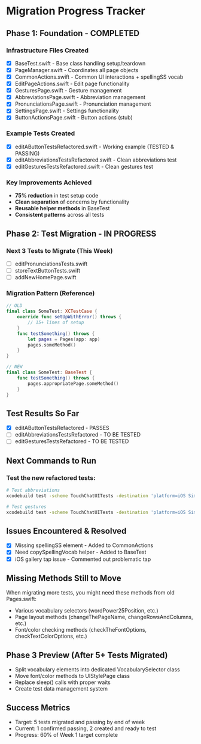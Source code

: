 # Migration Progress Tracker

## Phase 1: Foundation - COMPLETED

### Infrastructure Files Created
- [x] BaseTest.swift - Base class handling setup/teardown
- [x] PageManager.swift - Coordinates all page objects
- [x] CommonActions.swift - Common UI interactions + spellingSS vocab
- [x] EditPageActions.swift - Edit page functionality
- [x] GesturesPage.swift - Gesture management
- [x] AbbreviationsPage.swift - Abbreviation management
- [x] PronunciationsPage.swift - Pronunciation management
- [x] SettingsPage.swift - Settings functionality
- [x] ButtonActionsPage.swift - Button actions (stub)

### Example Tests Created
- [x] editAButtonTestsRefactored.swift - Working example (TESTED & PASSING)
- [x] editAbbreviationsTestsRefactored.swift - Clean abbreviations test
- [x] editGesturesTestsRefactored.swift - Clean gestures test

### Key Improvements Achieved
- **75% reduction** in test setup code
- **Clean separation** of concerns by functionality
- **Reusable helper methods** in BaseTest
- **Consistent patterns** across all tests

## Phase 2: Test Migration - IN PROGRESS

### Next 3 Tests to Migrate (This Week)
- [ ] editPronunciationsTests.swift
- [ ] storeTextButtonTests.swift
- [ ] addNewHomePage.swift

### Migration Pattern (Reference)
```swift
// OLD
final class SomeTest: XCTestCase {
    override func setUpWithError() throws {
        // 15+ lines of setup
    }
    func testSomething() throws {
        let pages = Pages(app: app)
        pages.someMethod()
    }
}

// NEW
final class SomeTest: BaseTest {
    func testSomething() throws {
        pages.appropriatePage.someMethod()
    }
}
```

## Test Results So Far
- [x] editAButtonTestsRefactored - PASSES
- [ ] editAbbreviationsTestsRefactored - TO BE TESTED
- [ ] editGesturesTestsRefactored - TO BE TESTED

## Next Commands to Run

### Test the new refactored tests:
```bash
# Test abbreviations
xcodebuild test -scheme TouchChatUITests -destination 'platform=iOS Simulator,name=iPhone 15' -only-testing:TouchChatUITests/editAbbreviationsTestsRefactored/testLaunchEditAbbreviations

# Test gestures  
xcodebuild test -scheme TouchChatUITests -destination 'platform=iOS Simulator,name=iPhone 15' -only-testing:TouchChatUITests/editGesturesTestsRefactored/testEditGesturesPage
```

## Issues Encountered & Resolved
- [x] Missing spellingSS element - Added to CommonActions
- [x] Need copySpellingVocab helper - Added to BaseTest
- [x] iOS gallery tap issue - Commented out problematic tap

## Missing Methods Still to Move
When migrating more tests, you might need these methods from old Pages.swift:
- Various vocabulary selectors (wordPower25Position, etc.)
- Page layout methods (changeThePageName, changeRowsAndColumns, etc.)
- Font/color checking methods (checkTheFontOptions, checkTextColorOptions, etc.)

## Phase 3 Preview (After 5+ Tests Migrated)
- Split vocabulary elements into dedicated VocabularySelector class
- Move font/color methods to UIStylePage class
- Replace sleep() calls with proper waits
- Create test data management system

## Success Metrics
- Target: 5 tests migrated and passing by end of week
- Current: 1 confirmed passing, 2 created and ready to test
- Progress: 60% of Week 1 target complete 
